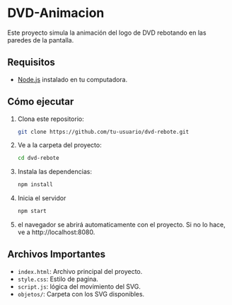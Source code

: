 # DVD-Animacion

Este proyecto simula la animación del logo de DVD rebotando en las paredes de la pantalla.

## Requisitos
- [Node.js](https://nodejs.org) instalado en tu computadora.

## Cómo ejecutar
1. Clona este repositorio:
   ```bash
   git clone https://github.com/tu-usuario/dvd-rebote.git

2. Ve a la carpeta del proyecto:
   ```bash
   cd dvd-rebote

3. Instala las dependencias:
   ```bash
   npm install

4. Inicia el servidor
   ```bash
   npm start

5. el navegador se abrirá automaticamente con el proyecto. Si no lo hace, ve a http://localhost:8080.
   
## Archivos Importantes

- `index.html`: Archivo principal del proyecto.
- `style.css`: Estilo de pagina.
- `script.js`: lógica del movimiento del SVG.
- `objetos/`: Carpeta con los SVG disponibles.